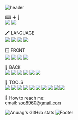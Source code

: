 ![header](https://capsule-render.vercel.app/api?type=waving&color=0A66C2&height=100&section=header&text=&fontSize=90)

⌨ ➕ 🎨</br>
<a href="https://medium.com/painting-mini"><img src="https://img.shields.io/badge/MyBlog-000000?style=flat-square&logo=Medium&logoColor=white"/></a>
<a href="https://www.instagram.com/painting_mini/"><img src="https://img.shields.io/badge/MyHobby-E4405F?style=flat-square&logo=Instagram&logoColor=white"/></a>

🖍 LANGUAGE
</br>
<img src="https://img.shields.io/badge/Korean-0A66C2?style=flat-square"/>
<img src="https://img.shields.io/badge/Javascript-0A66C2?style=flat-square&logo=javascript&logoColor=white"/>
<img src="https://img.shields.io/badge/Typescript-0A66C2?style=flat-square&logo=typescript&logoColor=white"/>
<img src="https://img.shields.io/badge/Java-0A66C2?style=flat-square"/>
</br>

🪟 FRONT
</br>
<img src="https://img.shields.io/badge/React-0A66C2?style=flat-square&logo=react&logoColor=white"/>
<img src="https://img.shields.io/badge/Next.JS-0A66C2?style=flat-square&logo=Next.js&logoColor=white"/>
<img src="https://img.shields.io/badge/Tailwind-0A66C2?style=flat-square&logo=Tailwind CSS&logoColor=white"/>
<img src="https://img.shields.io/badge/StyledComponents-0A66C2?style=flat-square&logo=styled-components&logoColor=white"/>
</br>

🧮 BACK
</br>
<img src="https://img.shields.io/badge/Node.js-0A66C2?style=flat-square&logo=Node.js&logoColor=white"/>
<img src="https://img.shields.io/badge/Express-0A66C2?style=flat-square&logo=Express&logoColor=white"/>
<img src="https://img.shields.io/badge/NestJs-0A66C2?style=flat-square&logo=Nestjs&logoColor=white"/>
<img src="https://img.shields.io/badge/Spring-0A66C2?style=flat-square&logo=Spring&logoColor=white"/>
<img src="https://img.shields.io/badge/MySql-0A66C2?style=flat-square&logo=mysql&logoColor=white"/>
<img src="https://img.shields.io/badge/Redis-0A66C2?style=flat-square&logo=redis&logoColor=white"/>
</br>

🧰 TOOLS
</br>
<img src="https://img.shields.io/badge/VSCode-0A66C2?style=flat-square&logo=Visual Studio Code&logoColor=white"/>
<img src="https://img.shields.io/badge/WebStorm-0A66C2?style=flat-square&logo=webstorm&logoColor=white"/>
<img src="https://img.shields.io/badge/Jenkins-0A66C2?style=flat-square&logo=Jenkins&logoColor=white"/>
<img src="https://img.shields.io/badge/AWS-0A66C2?style=flat-square&logo=Amazon AWS&logoColor=white"/>
<img src="https://img.shields.io/badge/Docker-0A66C2?style=flat-square&logo=Docker&logoColor=white"/>
<img src="https://img.shields.io/badge/Jira-0A66C2?style=flat-square&logo=Jira&logoColor=white"/>
<img src="https://img.shields.io/badge/Postman-0A66C2?style=flat-square&logo=postman&logoColor=white"/>
<img src="https://img.shields.io/badge/RedisInsight-0A66C2?style=flat-square&logo=Redis&logoColor=white"/>
<img src="https://img.shields.io/badge/Confluence-0A66C2?style=flat-square&logo=Confluence&logoColor=white"/>
<img src="https://img.shields.io/badge/Sourcetree-0A66C2?style=flat-square&logo=Sourcetree&logoColor=white"/>
</br>

🧶 How to reach me: </br>
email: yoo8960@gmail.com
</br>

![Anurag's GitHub stats](https://github-readme-stats.vercel.app/api?username=yuJaeWoo&show_icons=true&theme=cobalt2)
![Footer](https://capsule-render.vercel.app/api?type=waving&color=0A66C2&height=100&section=footer)
